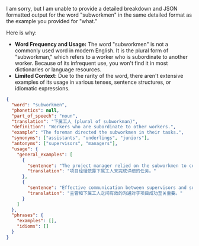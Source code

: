 I am sorry, but I am unable to provide a detailed breakdown and JSON formatted output for the word "subworkmen" in the same detailed format as the example you provided for "what."

Here is why:

*   **Word Frequency and Usage:** The word "subworkmen" is not a commonly used word in modern English. It is the plural form of "subworkman," which refers to a worker who is subordinate to another worker. Because of its infrequent use, you won't find it in most dictionaries or language resources.
*   **Limited Context:** Due to the rarity of the word, there aren't extensive examples of its usage in various tenses, sentence structures, or idiomatic expressions.

```json
{
  "word": "subworkmen",
  "phonetics": null,
  "part_of_speech": "noun",
  "translation": "下属工人 (plural of subworkman)",
  "definition": "Workers who are subordinate to other workers.",
  "example": "The foreman directed the subworkmen in their tasks.",
  "synonyms": ["assistants", "underlings", "juniors"],
  "antonyms": ["supervisors", "managers"],
  "usage": {
    "general_examples": [
      {
        "sentence": "The project manager relied on the subworkmen to complete the detailed tasks.",
        "translation": "项目经理依靠下属工人来完成详细的任务。"
      },
      {
        "sentence": "Effective communication between supervisors and subworkmen is crucial for project success.",
        "translation": "主管和下属工人之间有效的沟通对于项目成功至关重要。"
      }
    ]
  },
  "phrases": {
    "examples": [],
    "idioms": []
  }
}
``` 